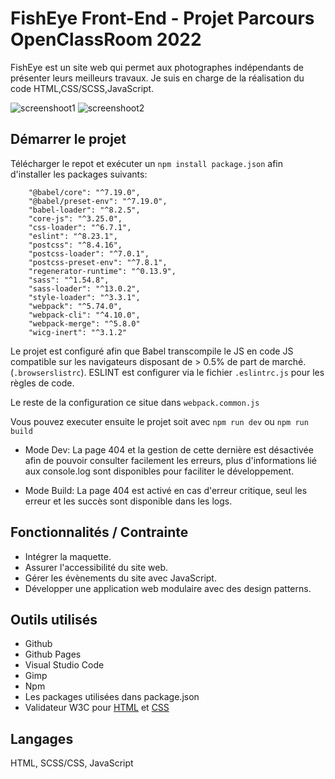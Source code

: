 
# FishEye Front-End - Projet Parcours OpenClassRoom 2022

FishEye est un site web qui permet aux photographes indépendants de présenter leurs meilleurs travaux. 
Je suis en charge de la réalisation du code HTML,CSS/SCSS,JavaScript.

![screenshoot1](https://github.com/digitstudio/Front-End-Fisheye/blob/main/assets/screenshoot/29ef5e6d36265b9d39e972da0889d33e.png)
![screenshoot2](https://github.com/digitstudio/Front-End-Fisheye/blob/main/assets/screenshoot/597c339a0c62b6ab9e2c0d773adeb0f3.jpg)

## Démarrer le projet
Télécharger le repot et exécuter un ```npm install package.json``` afin d'installer les packages suivants:

```
    "@babel/core": "^7.19.0",
    "@babel/preset-env": "^7.19.0",
    "babel-loader": "^8.2.5",
    "core-js": "^3.25.0",
    "css-loader": "^6.7.1",
    "eslint": "^8.23.1",
    "postcss": "^8.4.16",
    "postcss-loader": "^7.0.1",
    "postcss-preset-env": "^7.8.1",
    "regenerator-runtime": "^0.13.9",
    "sass": "^1.54.8",
    "sass-loader": "^13.0.2",
    "style-loader": "^3.3.1",
    "webpack": "^5.74.0",
    "webpack-cli": "^4.10.0",
    "webpack-merge": "^5.8.0"
    "wicg-inert": "^3.1.2"
```


Le projet est configuré afin que Babel transcompile le JS en code JS compatible sur les navigateurs disposant de > 0.5% de part de marché. (```.browserslistrc```).
ESLINT est configurer via le fichier ```.eslintrc.js``` pour les règles de code.

 Le reste de la configuration ce situe dans ```webpack.common.js```

Vous pouvez executer ensuite le projet soit avec ```npm run dev``` ou ```npm run build```

- Mode Dev: La page 404 et la gestion de cette dernière est désactivée afin de pouvoir consulter facilement les erreurs, plus d'informations lié aux console.log sont disponibles pour faciliter le développement.

- Mode Build: La page 404 est activé en cas d'erreur critique, seul les erreur et les succès sont disponible dans les logs.


## Fonctionnalités / Contrainte

- Intégrer la maquette.
- Assurer l'accessibilité du site web.
- Gérer les évènements du site avec JavaScript.
- Développer une application web modulaire avec des design patterns.


## Outils  utilisés

- Github
- Github Pages
- Visual Studio Code
- Gimp
- Npm
- Les packages utilisées dans package.json
- Validateur W3C pour [HTML](https://validator.w3.org/) et [CSS](https://jigsaw.w3.org/css-validator/#validate_by_upload)

## Langages

HTML, SCSS/CSS, JavaScript
